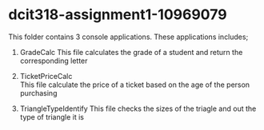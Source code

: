# dcit318-assignment1-10969079

This folder contains 3 console applications. These applications includes;
1. GradeCalc
   This file calculates the grade of a student and return the corresponding letter
   
2. TicketPriceCalc   
   This file calculate the price of a ticket based on the age of the person purchasing

3. TriangleTypeIdentify
   This file checks the sizes of the triagle and out the type of triangle it is

